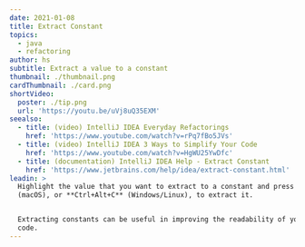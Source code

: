 ```yaml
---
date: 2021-01-08
title: Extract Constant
topics:
  - java
  - refactoring
author: hs
subtitle: Extract a value to a constant
thumbnail: ./thumbnail.png
cardThumbnail: ./card.png
shortVideo:
  poster: ./tip.png
  url: 'https://youtu.be/uVj8uQ35EXM'
seealso:
  - title: (video) IntelliJ IDEA Everyday Refactorings
    href: 'https://www.youtube.com/watch?v=rPq7fBo5JVs'
  - title: (video) IntelliJ IDEA 3 Ways to Simplify Your Code
    href: 'https://www.youtube.com/watch?v=HgWU25YwDfc'
  - title: (documentation) IntelliJ IDEA Help - Extract Constant
    href: 'https://www.jetbrains.com/help/idea/extract-constant.html'
leadin: >
  Highlight the value that you want to extract to a constant and press **⌥⌘C**
  (macOS), or **Ctrl+Alt+C** (Windows/Linux), to extract it.


  Extracting constants can be useful in improving the readability of your
  code.
---
```


